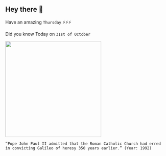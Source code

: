 ## Hey there 👋
Have an amazing `Thursday` ⚡⚡⚡

Did you know Today on `31st of October`
 
 [<img src="https://images.newscientist.com/wp-content/uploads/1992/11/07000000/galileo_before_the_holy_office-e1498130768597.jpg" width="300" />](http://www.baskent.edu.tr/~tkaracay/etudio/agora/news/Galileo.html#:~:text=Vatican%20Science%20Panel%20Told%20By%20Pope%3A%20Galileo%20Was%20Right&text=Moving%20formally%20to%20rectify%20a,Earth%20revolves%20around%20the%20Sun.) 
 ```
“Pope John Paul II admitted that the Roman Catholic Church had erred in convicting Galileo of heresy 350 years earlier.” (Year: 1992)
```
